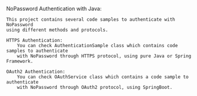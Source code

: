 NoPassword Authentication with Java:

    This project contains several code samples to authenticate with NoPassword
    using different methods and protocols.

    HTTPS Authentication:
        You can check AuthenticationSample class which contains code samples to authenticate
        with NoPassword through HTTPS protocol, using pure Java or Spring Framework.

    OAuth2 Authentication:
        You can check OAuthService class which contains a code sample to authenticate
        with NoPassword through OAuth2 protocol, using SpringBoot.
